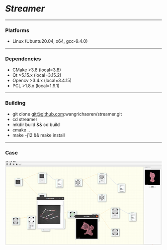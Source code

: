 # **_Streamer_**

---

### Platforms

* Linux (Ubuntu20.04, x64, gcc-9.4.0)

---

### Dependencies

* CMake >3.8 (local=3.8)
* Qt >5.15.x  (local=3.15.2)
* Opencv >3.4.x  (local=3.4.15)
* PCL >1.8.x  (local=1.9.1)

---

### Building

* git clone git@github.com:wangrichaoren/streamer.git
* cd streamer
* mkdir build && cd build
* cmake ..
* make -j12 && make install

---

### Case

![case.png](doc%2Fcase.png)